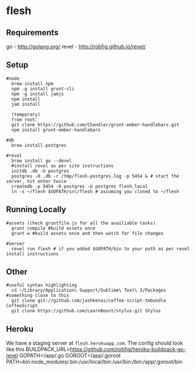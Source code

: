# flesh

## Requirements
go - http://golang.org/
revel - http://robfig.github.io/revel/


## Setup
    #node
      brew install npm
      npm -g install grunt-cli
      npm -g install jamjs
      npm install
      jam install

      (temporary)
      from root:
      git clone https://github.com/Chandler/grunt-ember-handlebars.git
      npm install grunt-ember-handlebars
      
    #db
      brew install postgres

    #revel
      brew install go --devel
      #install revel as per site instructions
      initdb .db -U postgres
      postgres -D .db -r /tmp/flesh-postgres.log -p 5454 & # start the server, hit enter twice
      createdb -p 5454 -O postgres -U postgres flesh_local
      ln -s ~/flesh $GOPATH/src/flesh # assuming you cloned to ~/flesh

## Running Locally
    #assets (check gruntfile.js for all the availiable tasks)
      grunt compile #build assets once
      grunt w #build assets once and then watch for file changes

    #server
      revel run flesh # if you added $GOPATH/bin to your path as per revel install instructions

## Other
    #useful syntax highlighting
      cd ~/Library/Application\ Support/Sublime\ Text\ 2/Packages #something close to this
      git clone git://github.com/jashkenas/coffee-script-tmbundle CoffeeScript
      git clone https://github.com/LearnBoost/stylus.git Stylus


## Heroku

We have a staging server at `flesh.herokuapp.com`. The config should look like this
    BUILDPACK_URL=https://github.com/robfig/heroku-buildpack-go-revel
    GOPATH=/app/.go
    GOROOT=/app/.goroot
    PATH=bin:node_modules/.bin:/usr/local/bin:/usr/bin:/bin:/app/.goroot/bin
